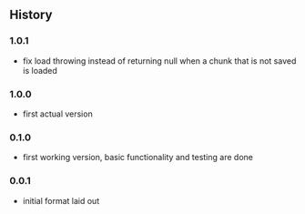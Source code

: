 ## History

### 1.0.1

* fix load throwing instead of returning null when a chunk that is not saved is loaded

### 1.0.0

* first actual version


### 0.1.0

* first working version, basic functionality and testing are done

### 0.0.1

* initial format laid out
